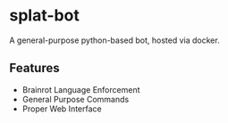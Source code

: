 # splat-bot

A general-purpose python-based bot, hosted via docker.

## Features

- Brainrot Language Enforcement
- General Purpose Commands
- Proper Web Interface
